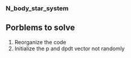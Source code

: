### N_body_star_system


## Porblems to solve
1. Reorganize the code
2. Initialize the p and dpdt vector not randomly